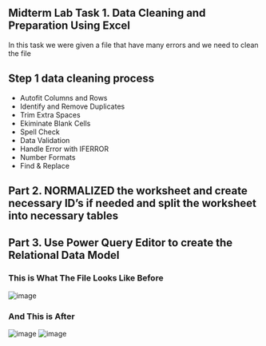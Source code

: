## Midterm Lab Task 1. Data Cleaning and Preparation Using Excel
In this task we were given a file that have many errors and we need to clean the file
## Step 1 data cleaning process
- Autofit Columns and Rows
- Identify and Remove Duplicates
- Trim Extra Spaces
- Ekiminate Blank Cells
- Spell Check
- Data Validation
- Handle Error with IFERROR
- Number Formats
- Find & Replace
## Part 2. NORMALIZED the worksheet and create necessary ID’s if needed and split the worksheet into necessary tables
## Part 3. Use Power Query Editor to create the Relational Data Model
### This is What The File Looks Like Before
![image](https://github.com/user-attachments/assets/bba1ae10-b01e-4389-b844-052e34da46fc)
### And This is After
![image](https://github.com/user-attachments/assets/b43d9699-6b3b-46ca-865b-e111616d963b)
![image](https://github.com/user-attachments/assets/e7cce539-f6cc-4aa5-a9a3-2d0a85af44c0)




